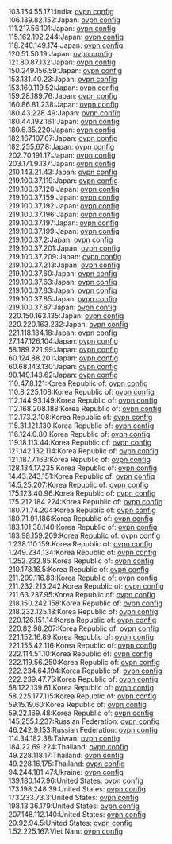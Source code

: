 103.154.55.171:India: [ovpn config](vpn/103_154_55_171.ovpn)  
106.139.82.152:Japan: [ovpn config](vpn/106_139_82_152.ovpn)  
111.217.56.101:Japan: [ovpn config](vpn/111_217_56_101.ovpn)  
115.162.192.244:Japan: [ovpn config](vpn/115_162_192_244.ovpn)  
118.240.149.174:Japan: [ovpn config](vpn/118_240_149_174.ovpn)  
120.51.50.19:Japan: [ovpn config](vpn/120_51_50_19.ovpn)  
121.80.87.132:Japan: [ovpn config](vpn/121_80_87_132.ovpn)  
150.249.156.59:Japan: [ovpn config](vpn/150_249_156_59.ovpn)  
153.131.40.23:Japan: [ovpn config](vpn/153_131_40_23.ovpn)  
153.160.119.52:Japan: [ovpn config](vpn/153_160_119_52.ovpn)  
159.28.189.76:Japan: [ovpn config](vpn/159_28_189_76.ovpn)  
160.86.81.238:Japan: [ovpn config](vpn/160_86_81_238.ovpn)  
180.43.228.49:Japan: [ovpn config](vpn/180_43_228_49.ovpn)  
180.44.192.161:Japan: [ovpn config](vpn/180_44_192_161.ovpn)  
180.6.35.220:Japan: [ovpn config](vpn/180_6_35_220.ovpn)  
182.167.107.67:Japan: [ovpn config](vpn/182_167_107_67.ovpn)  
182.255.67.8:Japan: [ovpn config](vpn/182_255_67_8.ovpn)  
202.70.191.17:Japan: [ovpn config](vpn/202_70_191_17.ovpn)  
203.171.9.137:Japan: [ovpn config](vpn/203_171_9_137.ovpn)  
210.143.21.43:Japan: [ovpn config](vpn/210_143_21_43.ovpn)  
219.100.37.119:Japan: [ovpn config](vpn/219_100_37_119.ovpn)  
219.100.37.120:Japan: [ovpn config](vpn/219_100_37_120.ovpn)  
219.100.37.159:Japan: [ovpn config](vpn/219_100_37_159.ovpn)  
219.100.37.192:Japan: [ovpn config](vpn/219_100_37_192.ovpn)  
219.100.37.196:Japan: [ovpn config](vpn/219_100_37_196.ovpn)  
219.100.37.197:Japan: [ovpn config](vpn/219_100_37_197.ovpn)  
219.100.37.199:Japan: [ovpn config](vpn/219_100_37_199.ovpn)  
219.100.37.2:Japan: [ovpn config](vpn/219_100_37_2.ovpn)  
219.100.37.201:Japan: [ovpn config](vpn/219_100_37_201.ovpn)  
219.100.37.209:Japan: [ovpn config](vpn/219_100_37_209.ovpn)  
219.100.37.213:Japan: [ovpn config](vpn/219_100_37_213.ovpn)  
219.100.37.60:Japan: [ovpn config](vpn/219_100_37_60.ovpn)  
219.100.37.63:Japan: [ovpn config](vpn/219_100_37_63.ovpn)  
219.100.37.83:Japan: [ovpn config](vpn/219_100_37_83.ovpn)  
219.100.37.85:Japan: [ovpn config](vpn/219_100_37_85.ovpn)  
219.100.37.87:Japan: [ovpn config](vpn/219_100_37_87.ovpn)  
220.150.163.135:Japan: [ovpn config](vpn/220_150_163_135.ovpn)  
220.220.163.232:Japan: [ovpn config](vpn/220_220_163_232.ovpn)  
221.118.184.18:Japan: [ovpn config](vpn/221_118_184_18.ovpn)  
27.147.126.104:Japan: [ovpn config](vpn/27_147_126_104.ovpn)  
58.189.221.99:Japan: [ovpn config](vpn/58_189_221_99.ovpn)  
60.124.88.201:Japan: [ovpn config](vpn/60_124_88_201.ovpn)  
60.68.143.130:Japan: [ovpn config](vpn/60_68_143_130.ovpn)  
90.149.143.62:Japan: [ovpn config](vpn/90_149_143_62.ovpn)  
110.47.8.121:Korea Republic of: [ovpn config](vpn/110_47_8_121.ovpn)  
110.8.225.108:Korea Republic of: [ovpn config](vpn/110_8_225_108.ovpn)  
112.144.93.149:Korea Republic of: [ovpn config](vpn/112_144_93_149.ovpn)  
112.168.208.188:Korea Republic of: [ovpn config](vpn/112_168_208_188.ovpn)  
112.173.2.108:Korea Republic of: [ovpn config](vpn/112_173_2_108.ovpn)  
115.31.121.130:Korea Republic of: [ovpn config](vpn/115_31_121_130.ovpn)  
116.124.0.80:Korea Republic of: [ovpn config](vpn/116_124_0_80.ovpn)  
119.18.113.44:Korea Republic of: [ovpn config](vpn/119_18_113_44.ovpn)  
121.142.132.114:Korea Republic of: [ovpn config](vpn/121_142_132_114.ovpn)  
121.187.7.163:Korea Republic of: [ovpn config](vpn/121_187_7_163.ovpn)  
128.134.17.235:Korea Republic of: [ovpn config](vpn/128_134_17_235.ovpn)  
14.43.243.151:Korea Republic of: [ovpn config](vpn/14_43_243_151.ovpn)  
14.5.25.207:Korea Republic of: [ovpn config](vpn/14_5_25_207.ovpn)  
175.123.40.96:Korea Republic of: [ovpn config](vpn/175_123_40_96.ovpn)  
175.212.184.224:Korea Republic of: [ovpn config](vpn/175_212_184_224.ovpn)  
180.71.74.204:Korea Republic of: [ovpn config](vpn/180_71_74_204.ovpn)  
180.71.91.186:Korea Republic of: [ovpn config](vpn/180_71_91_186.ovpn)  
183.101.38.140:Korea Republic of: [ovpn config](vpn/183_101_38_140.ovpn)  
183.98.159.209:Korea Republic of: [ovpn config](vpn/183_98_159_209.ovpn)  
1.238.110.159:Korea Republic of: [ovpn config](vpn/1_238_110_159.ovpn)  
1.249.234.134:Korea Republic of: [ovpn config](vpn/1_249_234_134.ovpn)  
1.252.232.85:Korea Republic of: [ovpn config](vpn/1_252_232_85.ovpn)  
210.178.16.5:Korea Republic of: [ovpn config](vpn/210_178_16_5.ovpn)  
211.209.116.83:Korea Republic of: [ovpn config](vpn/211_209_116_83.ovpn)  
211.232.213.242:Korea Republic of: [ovpn config](vpn/211_232_213_242.ovpn)  
211.63.237.95:Korea Republic of: [ovpn config](vpn/211_63_237_95.ovpn)  
218.150.242.158:Korea Republic of: [ovpn config](vpn/218_150_242_158.ovpn)  
218.232.125.18:Korea Republic of: [ovpn config](vpn/218_232_125_18.ovpn)  
220.126.151.14:Korea Republic of: [ovpn config](vpn/220_126_151_14.ovpn)  
220.82.98.207:Korea Republic of: [ovpn config](vpn/220_82_98_207.ovpn)  
221.152.16.89:Korea Republic of: [ovpn config](vpn/221_152_16_89.ovpn)  
221.155.42.116:Korea Republic of: [ovpn config](vpn/221_155_42_116.ovpn)  
222.114.51.10:Korea Republic of: [ovpn config](vpn/222_114_51_10.ovpn)  
222.119.56.250:Korea Republic of: [ovpn config](vpn/222_119_56_250.ovpn)  
222.234.64.194:Korea Republic of: [ovpn config](vpn/222_234_64_194.ovpn)  
222.239.47.75:Korea Republic of: [ovpn config](vpn/222_239_47_75.ovpn)  
58.122.139.61:Korea Republic of: [ovpn config](vpn/58_122_139_61.ovpn)  
58.225.177.115:Korea Republic of: [ovpn config](vpn/58_225_177_115.ovpn)  
59.15.19.60:Korea Republic of: [ovpn config](vpn/59_15_19_60.ovpn)  
59.22.169.48:Korea Republic of: [ovpn config](vpn/59_22_169_48.ovpn)  
145.255.1.237:Russian Federation: [ovpn config](vpn/145_255_1_237.ovpn)  
46.242.9.153:Russian Federation: [ovpn config](vpn/46_242_9_153.ovpn)  
114.34.182.38:Taiwan: [ovpn config](vpn/114_34_182_38.ovpn)  
184.22.69.224:Thailand: [ovpn config](vpn/184_22_69_224.ovpn)  
49.228.118.17:Thailand: [ovpn config](vpn/49_228_118_17.ovpn)  
49.228.16.175:Thailand: [ovpn config](vpn/49_228_16_175.ovpn)  
94.244.181.47:Ukraine: [ovpn config](vpn/94_244_181_47.ovpn)  
139.180.147.96:United States: [ovpn config](vpn/139_180_147_96.ovpn)  
173.198.248.39:United States: [ovpn config](vpn/173_198_248_39.ovpn)  
173.233.73.3:United States: [ovpn config](vpn/173_233_73_3.ovpn)  
198.13.36.179:United States: [ovpn config](vpn/198_13_36_179.ovpn)  
207.148.112.140:United States: [ovpn config](vpn/207_148_112_140.ovpn)  
20.92.94.5:United States: [ovpn config](vpn/20_92_94_5.ovpn)  
1.52.225.167:Viet Nam: [ovpn config](vpn/1_52_225_167.ovpn)  

